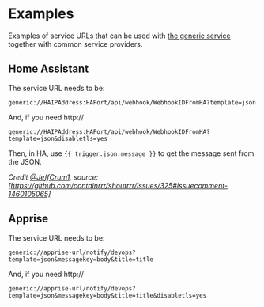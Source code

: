 # Examples

Examples of service URLs that can be used with [the generic service](../../services/generic) together with common service providers.

## Home Assistant

The service URL needs to be:
```
generic://HAIPAddress:HAPort/api/webhook/WebhookIDFromHA?template=json
```

And, if you need http://
```
generic://HAIPAddress:HAPort/api/webhook/WebhookIDFromHA?template=json&disabletls=yes
```

Then, in HA, use `{{ trigger.json.message }}` to get the message sent from the JSON.

_Credit [@JeffCrum1](https://github.com/JeffCrum1), source: [https://github.com/containrrr/shoutrrr/issues/325#issuecomment-1460105065]_

## Apprise

The service URL needs to be:

```
generic://apprise-url/notify/devops?template=json&messagekey=body&title=title
```

And, if you need http://
```
generic://apprise-url/notify/devops?template=json&messagekey=body&title=title&disabletls=yes
```
